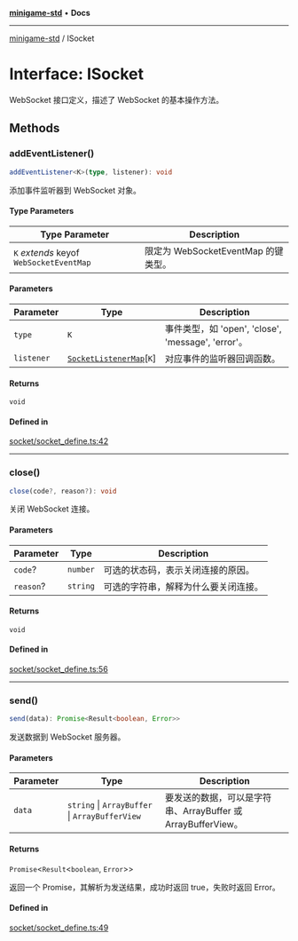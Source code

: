 [**minigame-std**](../README.md) • **Docs**

***

[minigame-std](../README.md) / ISocket

# Interface: ISocket

WebSocket 接口定义，描述了 WebSocket 的基本操作方法。

## Methods

### addEventListener()

```ts
addEventListener<K>(type, listener): void
```

添加事件监听器到 WebSocket 对象。

#### Type Parameters

| Type Parameter | Description |
| ------ | ------ |
| `K` *extends* keyof `WebSocketEventMap` | 限定为 WebSocketEventMap 的键类型。 |

#### Parameters

| Parameter | Type | Description |
| ------ | ------ | ------ |
| `type` | `K` | 事件类型，如 'open', 'close', 'message', 'error'。 |
| `listener` | [`SocketListenerMap`](SocketListenerMap.md)\[`K`\] | 对应事件的监听器回调函数。 |

#### Returns

`void`

#### Defined in

[socket/socket\_define.ts:42](https://github.com/JiangJie/minigame-std/blob/d86e790fe8486ddfc8ce953df31d30618f403d3b/src/std/socket/socket_define.ts#L42)

***

### close()

```ts
close(code?, reason?): void
```

关闭 WebSocket 连接。

#### Parameters

| Parameter | Type | Description |
| ------ | ------ | ------ |
| `code`? | `number` | 可选的状态码，表示关闭连接的原因。 |
| `reason`? | `string` | 可选的字符串，解释为什么要关闭连接。 |

#### Returns

`void`

#### Defined in

[socket/socket\_define.ts:56](https://github.com/JiangJie/minigame-std/blob/d86e790fe8486ddfc8ce953df31d30618f403d3b/src/std/socket/socket_define.ts#L56)

***

### send()

```ts
send(data): Promise<Result<boolean, Error>>
```

发送数据到 WebSocket 服务器。

#### Parameters

| Parameter | Type | Description |
| ------ | ------ | ------ |
| `data` | `string` \| `ArrayBuffer` \| `ArrayBufferView` | 要发送的数据，可以是字符串、ArrayBuffer 或 ArrayBufferView。 |

#### Returns

`Promise`\<`Result`\<`boolean`, `Error`\>\>

返回一个 Promise，其解析为发送结果，成功时返回 true，失败时返回 Error。

#### Defined in

[socket/socket\_define.ts:49](https://github.com/JiangJie/minigame-std/blob/d86e790fe8486ddfc8ce953df31d30618f403d3b/src/std/socket/socket_define.ts#L49)

